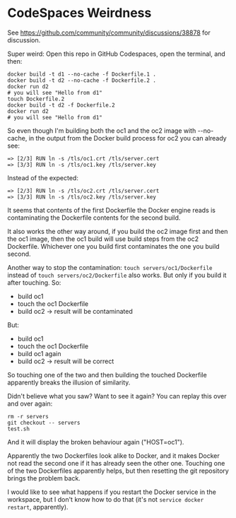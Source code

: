 # CodeSpaces Weirdness

See https://github.com/community/community/discussions/38878 for discussion.

Super weird:
Open this repo in GitHub Codespaces, open the terminal, and then:
```
docker build -t d1 --no-cache -f Dockerfile.1 .
docker build -t d2 --no-cache -f Dockerfile.2 .
docker run d2
# you will see "Hello from d1"
touch Dockerfile.2
docker build -t d2 -f Dockerfile.2
docker run d2
# you will see "Hello from d1"
```

So even though I'm building both the oc1 and the oc2 image with --no-cache,
in the output from the Docker build process for oc2 you can already see:
```
=> [2/3] RUN ln -s /tls/oc1.crt /tls/server.cert
=> [3/3] RUN ln -s /tls/oc1.key /tls/server.key
```
Instead of the expected:
```
=> [2/3] RUN ln -s /tls/oc2.crt /tls/server.cert
=> [3/3] RUN ln -s /tls/oc2.key /tls/server.key
```

It seems that contents of the first Dockerfile the Docker engine reads is contaminating the Dockerfile contents for the second build.

It also works the other way around, if you build the oc2 image first and then the oc1 image, then the oc1 build will use build steps from the oc2 Dockerfile. Whichever one you build first contaminates the one you build second.

Another way to stop the contamination: `touch servers/oc1/Dockerfile` instead of `touch servers/oc2/Dockerfile` also works. But only if you build it after touching. So:
* build oc1
* touch the oc1 Dockerfile
* build oc2
  -> result will be contaminated

But:
* build oc1
* touch the oc1 Dockerfile
* build oc1 again
* build oc2
  -> result will be correct

So touching one of the two and then building the touched Dockerfile
apparently breaks the illusion of similarity.

Didn't believe what you saw? Want to see it again? You can replay this over and over again:
```
rm -r servers
git checkout -- servers
test.sh
```
And it will display the broken behaviour again ("HOST=oc1").

Apparently the two Dockerfiles look alike to Docker, and it makes Docker not read the second one if it has already seen the other one.
Touching one of the two Dockerfiles apparently helps, but then resetting the git repository brings the problem back.

I would like to see what happens if you restart the Docker service in the workspace, but I don't know how to do that (it's not `service docker restart`, apparently).
